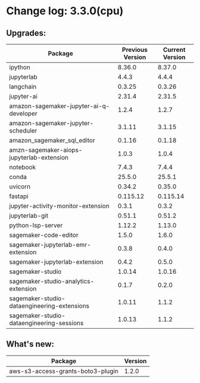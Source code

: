 # Change log: 3.3.0(cpu)

## Upgrades: 

Package | Previous Version | Current Version
---|---|---
ipython|8.36.0|8.37.0
jupyterlab|4.4.3|4.4.4
langchain|0.3.25|0.3.26
jupyter-ai|2.31.4|2.31.5
amazon-sagemaker-jupyter-ai-q-developer|1.2.4|1.2.7
amazon-sagemaker-jupyter-scheduler|3.1.11|3.1.15
amazon_sagemaker_sql_editor|0.1.16|0.1.18
amzn-sagemaker-aiops-jupyterlab-extension|1.0.3|1.0.4
notebook|7.4.3|7.4.4
conda|25.5.0|25.5.1
uvicorn|0.34.2|0.35.0
fastapi|0.115.12|0.115.14
jupyter-activity-monitor-extension|0.3.1|0.3.2
jupyterlab-git|0.51.1|0.51.2
python-lsp-server|1.12.2|1.13.0
sagemaker-code-editor|1.5.0|1.6.0
sagemaker-jupyterlab-emr-extension|0.3.8|0.4.0
sagemaker-jupyterlab-extension|0.4.2|0.5.0
sagemaker-studio|1.0.14|1.0.16
sagemaker-studio-analytics-extension|0.1.7|0.2.0
sagemaker-studio-dataengineering-extensions|1.0.11|1.1.2
sagemaker-studio-dataengineering-sessions|1.0.13|1.1.2

## What's new: 

Package | Version 
---|---
aws-s3-access-grants-boto3-plugin|1.2.0
